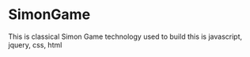# SimonGame

This is classical Simon Game technology used to build this is javascript, jquery, css, html
